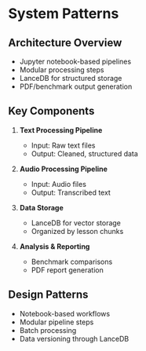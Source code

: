# System Patterns

## Architecture Overview
- Jupyter notebook-based pipelines
- Modular processing steps
- LanceDB for structured storage
- PDF/benchmark output generation

## Key Components
1. **Text Processing Pipeline**
   - Input: Raw text files
   - Output: Cleaned, structured data

2. **Audio Processing Pipeline** 
   - Input: Audio files
   - Output: Transcribed text

3. **Data Storage**
   - LanceDB for vector storage
   - Organized by lesson chunks

4. **Analysis & Reporting**
   - Benchmark comparisons
   - PDF report generation

## Design Patterns
- Notebook-based workflows
- Modular pipeline steps
- Batch processing
- Data versioning through LanceDB
